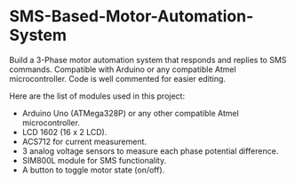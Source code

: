 # SMS-Based-Motor-Automation-System

Build a 3-Phase motor automation system that responds and replies to SMS commands. Compatible with Arduino or any compatible Atmel microcontroller. Code is well commented for easier editing.

Here are the list of modules used in this project:

* Arduino Uno (ATMega328P) or any other compatible Atmel microcontroller.
* LCD 1602 (16 x 2 LCD).
* ACS712 for current measurement.
* 3 analog voltage sensors to measure each phase potential difference.
* SIM800L module for SMS functionality.
* A button to toggle motor state (on/off).
